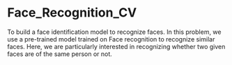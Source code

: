 # Face_Recognition_CV
To build a face identification model to recognize faces. In this problem, we use a pre-trained model trained on Face recognition to recognize similar faces. Here, we are particularly interested in recognizing whether two given faces are of the same person or not.
